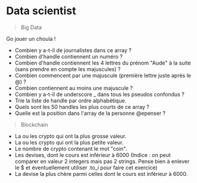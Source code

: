 <h1>Data scientist</h1>

> Big Data

Go jouer un chouïa !

<ul>
<li> Combien y a-t-il de journalistes dans ce array ?</li>
<li>  Combien d'handle contiennent un numéro ?</li>
<li>   Combien d'handle contiennent les 4 lettres du prénom "Aude" à la suite (sans prendre en compte les majuscules) ?</li>
<li> Combien commencent par une majuscule (première lettre juste après le @) ?</li>
<li>Combien contiennent au moins une majuscule ?</li>
<li>Combien y a-t-il de underscore _ dans tous les pseudos confondus ?</li>
<li>Trie la liste de handle par ordre alphabétique.</li>
<li>Quels sont les 50 handles les plus courts de ce array ?</li>
<li> Quelle est la position dans l'array de la personne @epenser ?</li>
</ul>


> Blockchain
<ul>
<li>La ou les crypto qui ont la plus grosse valeur. </li>
<li>La ou les crypto qui ont la plus petite valeur.</li>
<li>Le nombre de crypto contenant le mot "coin".</li>
<li>Les devises, dont le cours est inférieur à 6000 (Indice : on peut comparer en valeur 2 integers mais pas 2 strings. Pense bien à enlever le $ et éventuellement utiliser .to_i pour faire cet exercice)</li>
<li>La devise la plus chère parmi celles dont le cours est inférieur à 6000.</li>
</ul>

